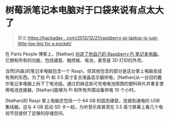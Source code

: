 # 树莓派笔记本电脑对于口袋来说有点太大了

> 原文:[https://hackaday . com/2012/12/21/raspberry-pi-laptop-is-just-little-too-big for a pocket/](https://hackaday.com/2012/12/21/raspberry-pi-laptop-is-just-a-little-too-big-for-a-pocket/)

在 Parts People 博客上，[Nathan] [创造了他自己的 Raspberry Pi 笔记本电脑](http://blog.parts-people.com/2012/12/20/mobile-raspberry-pi-computer-build-your-own-portable-rpi-to-go/)。它拥有所有的功能，包括键盘、触控板、电池，甚至是 3D 打印的外壳。

当然[内森]的笔记本电脑包含一个 Raspi，但其他包含的部分是这台掌上电脑变成有用的东西。为了给 Pi 和 3.5 英寸复合液晶显示器供电，[Nathan]从一台旧的戴尔笔记本电脑上拆下了电池组。通过扔掉这些可充电电池周围的塑料碎片并重复使用电池连接器，[Nathan]能够为 Pi 和所有外围设备供电 10 个小时。

[Nathan]的 Raspi 掌上电脑还包括一个 64 GB 的固态硬盘，连接到通电的 USB 集线器。这与 4 GB 启动 SD 卡一起，为听音乐库甚至在 3.5 英寸屏幕上看几个电视节目提供了足够的存储空间，